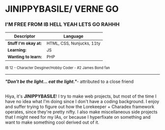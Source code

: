 # JINIPPYBASILE/ VERNE GO
### I'M FREE FROM IB HELL YEAH LETS GO RAHHH

|<sup>Descriptor</sup> | <sup>Language</sup> |
| ----------- | ----------- |
| <sup>**Stuff I'm okay at:**</sup>|   <sup>HTML, CSS, Nunjucks, 11ty</sup> |
| <sup>**Learning:**</sup> | <sup>JS</sup> |
| <sup>**Wanting to learn:**</sup> | <sup>PHP</sup> |



<small> IB 12 - Character Desginer/Hobby Coder - #2 James Bond fan</small><br>
<hr>

***"Don't be the light... eat the light."***- attributed to a close friend

<br>
Hiya, it's <b>JINIPPYBASILE</b>! I try to make web projects, but most of the time I have no idea what I'm doing since I don't have a coding background. I enjoy and suffer trying to figure out how the Lorekeeper + Charadex framework operates, since they're pretty nifty. I also make miscellaneous side projects that I might need for my IAs, or because I hyperfixate on something and want to make something cool derived out of it.
